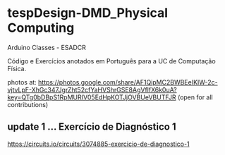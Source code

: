 # tespDesign-DMD_Physical Computing
Arduino Classes - ESADCR


Código e Exercícios anotados em Português para a UC de Computação Física.


photos at: https://photos.google.com/share/AF1QipMC2BWBEeIKIW-2c-vjtvLpF-XhGc347JgrZht52cfYaHVShrGSE8AgVflfX6k0uA?key=QTg0bDBpS1RpMURIV05EdHpKOTJjOVBUeVBUTFJR
(open for all contributions)

## update 1 ... Exercício de Diagnóstico 1

https://circuits.io/circuits/3074885-exercicio-de-diagnostico-1

##
